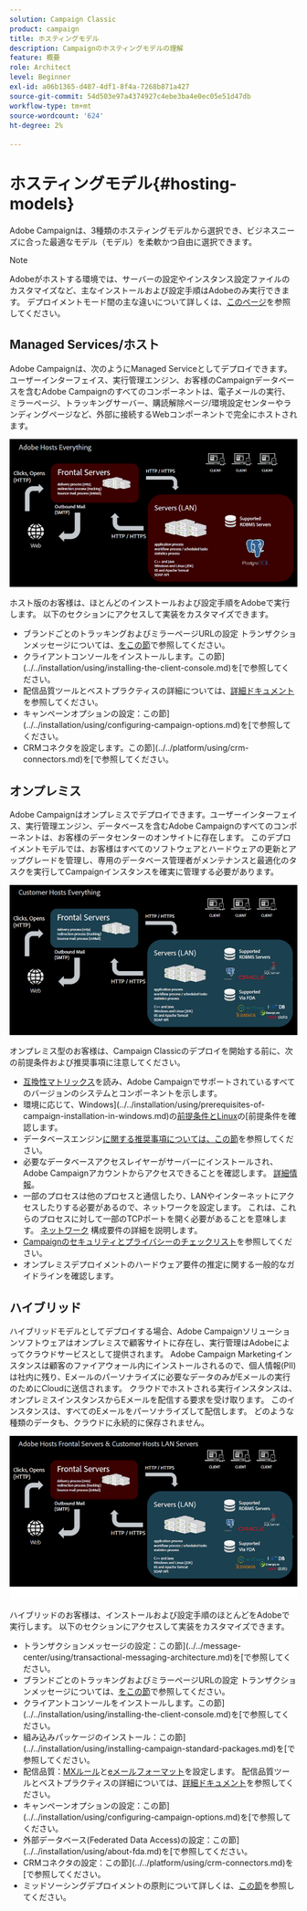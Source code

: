 ```yaml
---
solution: Campaign Classic
product: campaign
title: ホスティングモデル
description: Campaignのホスティングモデルの理解
feature: 概要
role: Architect
level: Beginner
exl-id: a06b1365-d487-4df1-8f4a-7268b871a427
source-git-commit: 54d503e97a4374927c4ebe3ba4e0ec05e51d47db
workflow-type: tm+mt
source-wordcount: '624'
ht-degree: 2%

---
```


# ホスティングモデル{#hosting-models}

Adobe Campaignは、3種類のホスティングモデルから選択でき、ビジネスニーズに合った最適なモデル（モデル）を柔軟かつ自由に選択できます。

>[!NOTE]
>
>Adobeがホストする環境では、サーバーの設定やインスタンス設定ファイルのカスタマイズなど、主なインストールおよび設定手順はAdobeのみ実行できます。 デプロイメントモード間の主な違いについて詳しくは、[このページ](../../installation/using/capability-matrix.md)を参照してください。

## Managed Services/ホスト

Adobe Campaignは、次のようにManaged Serviceとしてデプロイできます。ユーザーインターフェイス、実行管理エンジン、お客様のCampaignデータベースを含むAdobe Campaignのすべてのコンポーネントは、電子メールの実行、ミラーページ、トラッキングサーバー、購読解除ページ/環境設定センターやランディングページなど、外部に接続するWebコンポーネントで完全にホストされます。

![](assets/deployment_hosted.png)

ホスト版のお客様は、ほとんどのインストールおよび設定手順をAdobeで実行します。 以下のセクションにアクセスして実装をカスタマイズできます。

* ブランドごとのトラッキングおよびミラーページURLの設定 トランザクションメッセージについては、[をこの節](../../message-center/using/additional-configurations.md#configuring-multibranding)で参照してください。
* クライアントコンソールをインストールします。この節](../../installation/using/installing-the-client-console.md)を[で参照してください。
* 配信品質ツールとベストプラクティスの詳細については、[詳細ドキュメント](../../delivery/using/about-deliverability.md)を参照してください。
* キャンペーンオプションの設定：この節](../../installation/using/configuring-campaign-options.md)を[で参照してください。
* CRMコネクタを設定します。この節](../../platform/using/crm-connectors.md)を[で参照してください。

## オンプレミス

Adobe Campaignはオンプレミスでデプロイできます。ユーザーインターフェイス、実行管理エンジン、データベースを含むAdobe Campaignのすべてのコンポーネントは、お客様のデータセンターのオンサイトに存在します。 このデプロイメントモデルでは、お客様はすべてのソフトウェアとハードウェアの更新とアップグレードを管理し、専用のデータベース管理者がメンテナンスと最適化のタスクを実行してCampaignインスタンスを確実に管理する必要があります。

![](assets/deployment_onpremise.png)

オンプレミス型のお客様は、Campaign Classicのデプロイを開始する前に、次の前提条件および推奨事項に注意してください。

* [互換性マトリックス](../../rn/using/compatibility-matrix.md)を読み、Adobe Campaignでサポートされているすべてのバージョンのシステムとコンポーネントを示します。
* 環境に応じて、Windows](../../installation/using/prerequisites-of-campaign-installation-in-windows.md)の[前提条件とLinux](../../installation/using/prerequisites-of-campaign-installation-in-linux.md)の[前提条件を確認します。
* データベースエンジン[に関する推奨事項については、この節](../../installation/using/database.md)を参照してください。
* 必要なデータベースアクセスレイヤーがサーバーにインストールされ、Adobe Campaignアカウントからアクセスできることを確認します。 [詳細情報](../../installation/using/application-server.md)。
* 一部のプロセスは他のプロセスと通信したり、LANやインターネットにアクセスしたりする必要があるので、ネットワークを設定します。 これは、これらのプロセスに対して一部のTCPポートを開く必要があることを意味します。 [ネットワーク](../../installation/using/network-configuration.md) 構成要件の詳細を説明します。
* [Campaignのセキュリティとプライバシーのチェックリスト](https://helpx.adobe.com/jp/campaign/kb/acc-security.html)を参照してください。
* オンプレミスデプロイメントのハードウェア要件の推定に関する一般的なガイドラインを確認します。[](https://helpx.adobe.com/jp/campaign/kb/hardware-sizing-guide.html)

## ハイブリッド

ハイブリッドモデルとしてデプロイする場合、Adobe Campaignソリューションソフトウェアはオンプレミスで顧客サイトに存在し、実行管理はAdobeによってクラウドサービスとして提供されます。 Adobe Campaign Marketingインスタンスは顧客のファイアウォール内にインストールされるので、個人情報(PII)は社内に残り、Eメールのパーソナライズに必要なデータのみがEメールの実行のためにCloudに送信されます。 クラウドでホストされる実行インスタンスは、オンプレミスインスタンスからEメールを配信する要求を受け取ります。 このインスタンスは、すべてのEメールをパーソナライズして配信します。 どのような種類のデータも、クラウドに永続的に保存されません。

![](assets/deployment_hybrid.png)

ハイブリッドのお客様は、インストールおよび設定手順のほとんどをAdobeで実行します。 以下のセクションにアクセスして実装をカスタマイズできます。

* トランザクションメッセージの設定：この節](../../message-center/using/transactional-messaging-architecture.md)を[で参照してください。
* ブランドごとのトラッキングおよびミラーページURLの設定 トランザクションメッセージについては、[をこの節](../../message-center/using/additional-configurations.md#configuring-multibranding)で参照してください。
* クライアントコンソールをインストールします。この節](../../installation/using/installing-the-client-console.md)を[で参照してください。
* 組み込みパッケージのインストール：この節](../../installation/using/installing-campaign-standard-packages.md)を[で参照してください。
* 配信品質：[MXルール](../../installation/using/email-deliverability.md#mx-configuration)と[eメールフォーマット](../../installation/using/email-deliverability.md#managing-email-formats)を設定します。 配信品質ツールとベストプラクティスの詳細については、[詳細ドキュメント](../../delivery/using/about-deliverability.md)を参照してください。
* キャンペーンオプションの設定：この節](../../installation/using/configuring-campaign-options.md)を[で参照してください。
* 外部データベース(Federated Data Access)の設定：この節](../../installation/using/about-fda.md)を[で参照してください。
* CRMコネクタの設定：この節](../../platform/using/crm-connectors.md)を[で参照してください。
* ミッドソーシングデプロイメントの原則について詳しくは、[この節](../../installation/using/mid-sourcing-deployment.md)を参照してください。
